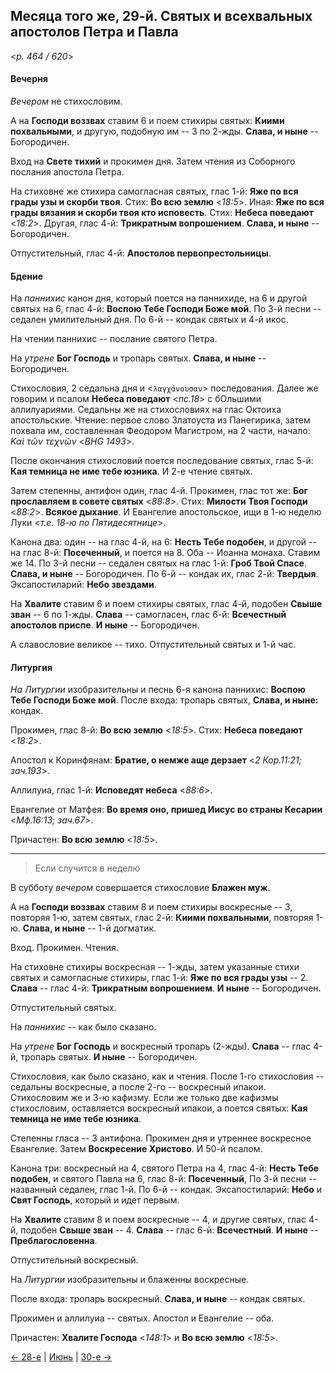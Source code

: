 
## Месяца того же, 29-й. Святых и всехвальных апостолов Петра и Павла  

<*p. 464 / 620*>

#### Вечерня

*Вечером* не стихословим. 

А на **Господи воззвах** ставим 6 и поем стихиры святых: **Киими похвальными**, 
и другую, подобную им -- 3 по 2-жды. 
**Слава, и ныне** -- Богородичен.  

Вход на **Свете тихий** и прокимен дня. 
Затем чтения из Соборного послания апостола Петра.  

На стиховне же стихира самогласная святых, глас 1-й: 
**Яже по вся грады узы и скорби твоя**. 
Стих: **Во всю землю** <*18:5*>. 
Иная: **Яже по вся грады вязания и скорби твоя кто исповесть**.
Стих: **Небеса поведают** <*18:2*>.
Другая, глас 4-й: **Трикратным вопрошением**. 
**Слава, и ныне** -- Богородичен.

Отпустительный, глас 4-й: **Апостолов первопрестольницы**.   

#### Бдение

На *паннихис* канон дня, который поется на паннихиде, на 6 и другой святых на 6, глас 4-й: 
**Воспою Тебе Господи Боже мой**. 
По 3-й песни -- седален умилительный дня. 
По 6-й -- кондак святых и 4-й икос. 

На чтении паннихис -- послание святого Петра. 

На *утрене* **Бог Господь** и тропарь святых. 
**Слава, и ныне** -- Богородичен.    

Стихословия, 2 седальна дня и <`λαγχάνουσαν`> последования. 
Далее же говорим и псалом **Небеса поведают** <*пс.18*> с бОльшими аллилуариями. 
Седальны же на стихословиях на глас Октоиха апостольские. 
Чтение: первое слово Златоуста из Панегирика, затем похвала им, составленная Феодором Магистром, на 2 части, 
начало: *Καὶ τῶν τεχνῶν* <*BHG 1493*>. 

После окончания стихословий поется последование святых, глас 5-й: **Кая темница не име тебе юзника**. 
И 2-е чтение святых. 

Затем степенны, антифон один, глас 4-й. 
Прокимен, глас тот же: **Бог прославляем в совете святых** <*88:8*>. 
Стих: **Милости Твоя Господи** <*88:2*>. 
**Всякое дыхание**. 
И Евангелие апостольское, ищи в 1-ю неделю Луки <*т.е. 18-ю по Пятидесятнице*>. 

Канона два: один -- на глас 4-й, на 6: **Несть Тебе подобен**, 
и другой -- на глас 8-й: **Посеченный**, и поется на 8. 
Оба -- Иоанна монаха. Ставим же 14. 
По 3-й песни -- седален святых на глас 1-й: **Гроб Твой Спасе**. 
**Слава, и ныне** -- Богородичен. 
По 6-й -- кондак их, глас 2-й: **Твердыя**. 
Эксапостиларий: **Небо звездами**. 

На **Хвалите** ставим 6 и поем стихиры святых, глас 4-й, подобен **Свыше зван** -- 6 по 1-жды. 
**Слава** -- самогласен, глас 6-й: **Всечестный апостолов приспе**. 
**И ныне** -- Богородичен. 

А славословие великое -- тихо. 
Отпустительный святых и 1-й час.  

#### Литургия

*На Литургии* изобразительны и песнь 6-я канона паннихис: **Воспою Тебе Господи Боже мой**. 
После входа: тропарь святых, **Слава, и ныне:** кондак. 

Прокимен, глас 8-й: **Во всю землю** <*18:5*>. 
Стих: **Небеса поведают** <*18:2*>.
 
Апостол к Коринфянам: **Братие, о немже аще дерзает** <*2 Кор.11:21; зач.193*>. 

Аллилуиа, глас 1-й: **Исповедят небеса** <*88:6*>. 

Евангелие от Матфея: **Во время оно, пришед Иисус во страны Кесарии** <*Мф.16:13; зач.67*>.

Причастен: **Во всю землю** <*18:5*>.

---

> Если случится в неделю
 
В субботу *вечером* совершается стихословие **Блажен муж**. 

А на **Господи воззвах** ставим 8 и поем стихиры воскресные -- 3, повторяя 1-ю, 
затем святых, глас 2-й: **Киими похвальными**, повторяя 1-ю. 
**Слава, и ныне** -- 1-й догматик. 

Вход. Прокимен. Чтения. 

На стиховне стихиры воскресная -- 1-жды, 
затем указанные стихи святых и самогласные стихиры, глас 1-й: **Яже по вся грады узы** -- 2. 
**Слава** -- глас 4-й: **Трикратным вопрошением**. 
**И ныне** -- Богородичен.

Отпустительный святых. 

На *паннихис* -- как было сказано. 

На *утрене* **Бог Господь** и воскресный тропарь (2-жды). 
**Слава** -- глас 4-й, тропарь святых. 
**И ныне** -- Богородичен. 

Стихословия, как было сказано, как и чтения. 
После 1-го стихословия -- седальны воскресные, а после 2-го -- воскресный ипакои. 
Стихословим же и 3-ю кафизму. Если же только две кафизмы стихословим, 
оставляется воскресный ипакои, а поется святых: **Кая темница не име тебе юзника**.
 
Степенны гласа -- 3 антифона. 
Прокимен дня и утреннее воскресное Евангелие. 
Затем **Воскресение Христово**. 
И 50-й псалом. 

Канона три: воскресный на 4, святого Петра на 4, глас 4-й: **Несть Тебе подобен**, 
и святого Павла на 6, глас 8-й: **Посеченный**,
По 3-й песни -- названный седален, глас 1-й. 
По 6-й -- кондак. 
Эксапостиларий: **Небо** и **Свят Господь**, который и идет первым. 

На **Хвалите** ставим 8 и поем воскресные -- 4, 
и другие святых, глас 4-й, подобен **Свыше зван** -- 4. 
**Слава** -- глас 6-й: **Всечестный**. 
**И ныне** -- **Преблагословенна**. 

Отпустительный воскресный.

На *Литургии* изобразительны и блаженны воскресные. 

После входа: тропарь воскресный. **Слава, и ныне** -- кондак святых. 

Прокимен и аллилуиа -- святых. 
Апостол и Евангелие -- оба. 

Причастен: **Хвалите Господа** <*148:1*> и **Во всю землю** <*18:5*>.   
 
[← 28-е](06_28_EUR.ru.md) | [Июнь](README.md#29-й) | [30-е →](06_30_EUR.ru.md)
